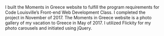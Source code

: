 I built the Moments in Greece website to fulfill the program requirements for Code Louisville’s Front-end Web Development Class. 
I completed the project in November of 2017.
The Moments in Greece website is a photo gallery of my vacation to Greece in May of 2017.
I utilized Flickity for my photo carousels and initiated using jQuery.
